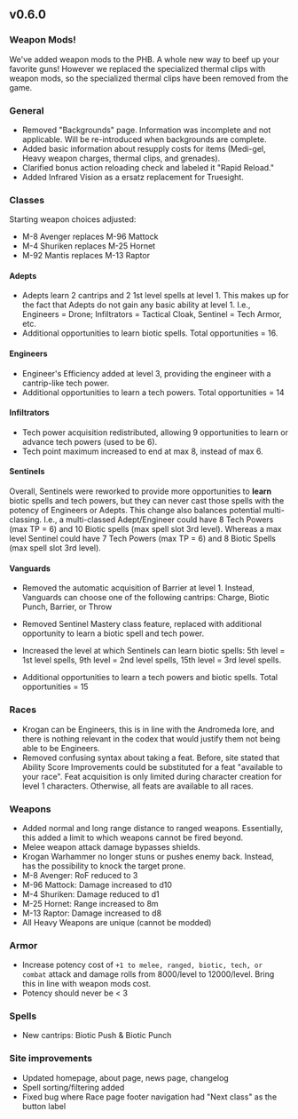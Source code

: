 ## v0.6.0

### Weapon Mods!
We've added weapon mods to the PHB. A whole new way to beef up your favorite guns! However we replaced the specialized thermal clips
with weapon mods, so the specialized thermal clips have been removed from the game.

### General
* Removed "Backgrounds" page. Information was incomplete and not applicable. Will be re-introduced when backgrounds are complete.
* Added basic information about resupply costs for items (Medi-gel, Heavy weapon charges, thermal clips, and grenades).
* Clarified bonus action reloading check and labeled it "Rapid Reload."
* Added Infrared Vision as a ersatz replacement for Truesight.

### Classes
Starting weapon choices adjusted:
* M-8 Avenger replaces M-96 Mattock
* M-4 Shuriken replaces M-25 Hornet
* M-92 Mantis replaces M-13 Raptor

#### Adepts
* Adepts learn 2 cantrips and 2 1st level spells at level 1. This makes up for the fact that Adepts do not gain any basic ability at level 1.
I.e., Engineers = Drone; Infiltrators = Tactical Cloak, Sentinel = Tech Armor, etc.
* Additional opportunities to learn biotic spells. Total opportunities = 16.

#### Engineers
* Engineer's Efficiency added at level 3, providing the engineer with a cantrip-like tech power.
* Additional opportunities to learn a tech powers. Total opportunities = 14

#### Infiltrators
* Tech power acquisition redistributed, allowing 9 opportunities to learn or advance tech powers (used to be 6).
* Tech point maximum increased to end at max 8, instead of max 6.

#### Sentinels
Overall, Sentinels were reworked to provide more opportunities to __learn__ biotic spells and tech powers, but they can never
cast those spells with the potency of Engineers or Adepts. This change also balances potential multi-classing. I.e., a multi-classed
Adept/Engineer could have 8 Tech Powers (max TP = 6) and 10 Biotic spells (max spell slot 3rd level). Whereas a max level Sentinel
could have 7 Tech Powers (max TP = 6) and 8 Biotic Spells (max spell slot 3rd level).

#### Vanguards
* Removed the automatic acquisition of Barrier at level 1. Instead, Vanguards can choose one of the following cantrips: Charge, Biotic Punch, Barrier, or Throw

* Removed Sentinel Mastery class feature, replaced with additional opportunity to learn a biotic spell and tech power.
* Increased the level at which Sentinels can learn biotic spells: 5th level = 1st level spells, 9th level = 2nd level spells, 15th level = 3rd level spells.
* Additional opportunities to learn a tech powers and biotic spells. Total opportunities = 15

### Races

* Krogan can be Engineers, this is in line with the Andromeda lore, and there is nothing relevant in the codex that would justify them
not being able to be Engineers.
* Removed confusing syntax about taking a feat. Before, site stated that Ability Score Improvements could be substituted for a feat "available to your race".
Feat acquisition is only limited during character creation for level 1 characters. Otherwise, all feats are available to all races.


### Weapons
* Added normal and long range distance to ranged weapons. Essentially, this added a limit to which weapons cannot be fired beyond.
* Melee weapon attack damage bypasses shields.
* Krogan Warhammer no longer stuns or pushes enemy back. Instead, has the possibility to knock the target prone.
* M-8 Avenger: RoF reduced to 3
* M-96 Mattock: Damage increased to d10
* M-4 Shuriken: Damage reduced to d1
* M-25 Hornet: Range increased to 8m
* M-13 Raptor: Damage increased to d8
* All Heavy Weapons are unique (cannot be modded)

### Armor
* Increase potency cost of `+1 to melee, ranged, biotic, tech, or combat` attack and damage rolls from 8000/level to 12000/level. Bring this in line
with weapon mods cost.
* Potency should never be < 3

### Spells

* New cantrips: Biotic Push & Biotic Punch


### Site improvements

* Updated homepage, about page, news page, changelog
* Spell sorting/filtering added
* Fixed bug where Race page footer navigation had "Next class" as the button label
